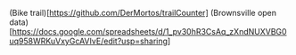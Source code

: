 (Bike trail)[https://github.com/DerMortos/trailCounter]
(Brownsville open data)[https://docs.google.com/spreadsheets/d/1_pv30hR3CsAq_zXndNUXVBG0uq958WRKuVxyGcAVIvE/edit?usp=sharing]
